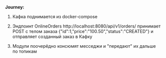 **Journey:**

1) Кафка поднимается из docker-compose

2) Эндпоинт OnlineOrders http://localhost:8080/api/v1/orders/ принимает POST с телом заказа {"id":1,"price":"100.50","status":"CREATED"} и отправляет созданный заказ в Кафку

3) Модули поочерёдно консюмят месседжи и "передают" их дальше по топикам
